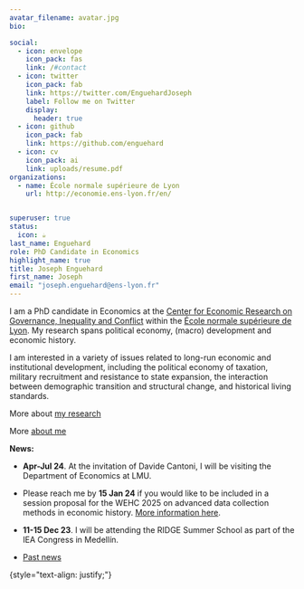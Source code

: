 ```yaml
---
avatar_filename: avatar.jpg
bio:

social:
  - icon: envelope
    icon_pack: fas
    link: /#contact
  - icon: twitter
    icon_pack: fab
    link: https://twitter.com/EnguehardJoseph
    label: Follow me on Twitter
    display:
      header: true
  - icon: github
    icon_pack: fab
    link: https://github.com/enguehard
  - icon: cv
    icon_pack: ai
    link: uploads/resume.pdf
organizations:
  - name: École normale supérieure de Lyon
    url: http://economie.ens-lyon.fr/en/


superuser: true
status:
  icon: ☕️
last_name: Enguehard
role: PhD Candidate in Economics
highlight_name: true
title: Joseph Enguehard
first_name: Joseph
email: "joseph.enguehard@ens-lyon.fr"
---
```

I am a PhD candidate in Economics at the [Center for Economic Research on Governance, Inequality and Conflict](https://www.cergic-lyon.fr) within the [École normale supérieure de Lyon](https://www.ens-lyon.fr/en/). My research spans political economy, (macro) development and economic history.

I am interested in a variety of issues related to long-run economic and institutional development, including the political economy of taxation, military recruitment and resistance to state expansion, the interaction between demographic transition and structural change, and historical living standards.

More about [my research](#research)

More [about me](#about-bio)



**News:**

- **Apr-Jul 24**. At the invitation of Davide Cantoni, I will be visiting the Department of Economics at LMU.


- Please reach me by **15 Jan 24** if you would like to be included in a session proposal for the WEHC 2025 on advanced data collection methods in economic history. [More information here](https://pbs.twimg.com/media/F_JsSpqWoAAgyUV?format=jpg&name=large).


- **11-15 Dec 23**. I will be attending the RIDGE Summer School as part of the IEA Congress in Medellín.




- [Past news](#past)

{style="text-align: justify;"}
